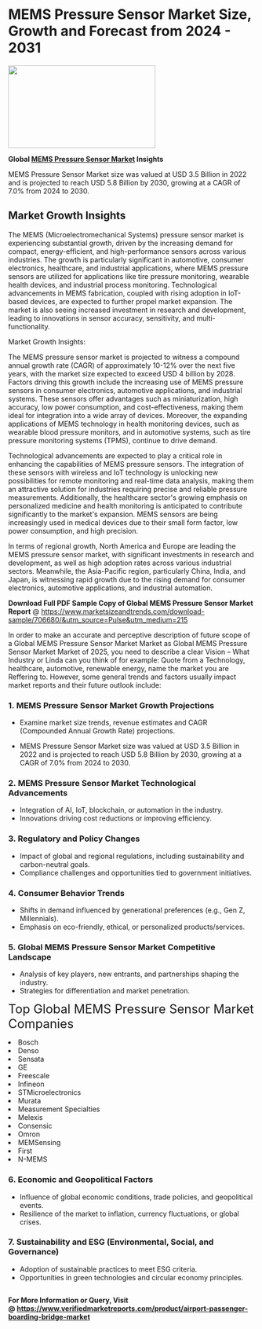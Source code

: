 <H1>MEMS Pressure Sensor Market Size, Growth and Forecast from 2024 - 2031</H1><img class="aligncenter size-medium wp-image-584254" src="https://thirdeyenews.in/wp-content/uploads/2024/09/Global-Market-Research-300x168.jpeg" alt="" width="300" height="168" /><p><strong>Global&nbsp;<a href="https://www.marketsizeandtrends.com/download-sample/706680/&amp;utm_source=Pulse&amp;utm_medium=215">MEMS Pressure Sensor Market</a> Insights</strong></p><p>MEMS Pressure Sensor Market size was valued at USD 3.5 Billion in 2022 and is projected to reach USD 5.8 Billion by 2030, growing at a CAGR of 7.0% from 2024 to 2030.</p><p><h2>Market Growth Insights</h2> <p>The MEMS (Microelectromechanical Systems) pressure sensor market is experiencing substantial growth, driven by the increasing demand for compact, energy-efficient, and high-performance sensors across various industries. The growth is particularly significant in automotive, consumer electronics, healthcare, and industrial applications, where MEMS pressure sensors are utilized for applications like tire pressure monitoring, wearable health devices, and industrial process monitoring. Technological advancements in MEMS fabrication, coupled with rising adoption in IoT-based devices, are expected to further propel market expansion. The market is also seeing increased investment in research and development, leading to innovations in sensor accuracy, sensitivity, and multi-functionality.</p> <p><strong></strong></p> <p>Market Growth Insights:</p> <p>The MEMS pressure sensor market is projected to witness a compound annual growth rate (CAGR) of approximately 10-12% over the next five years, with the market size expected to exceed USD 4 billion by 2028. Factors driving this growth include the increasing use of MEMS pressure sensors in consumer electronics, automotive applications, and industrial systems. These sensors offer advantages such as miniaturization, high accuracy, low power consumption, and cost-effectiveness, making them ideal for integration into a wide array of devices. Moreover, the expanding applications of MEMS technology in health monitoring devices, such as wearable blood pressure monitors, and in automotive systems, such as tire pressure monitoring systems (TPMS), continue to drive demand.</p> <p>Technological advancements are expected to play a critical role in enhancing the capabilities of MEMS pressure sensors. The integration of these sensors with wireless and IoT technology is unlocking new possibilities for remote monitoring and real-time data analysis, making them an attractive solution for industries requiring precise and reliable pressure measurements. Additionally, the healthcare sector's growing emphasis on personalized medicine and health monitoring is anticipated to contribute significantly to the market's expansion. MEMS sensors are being increasingly used in medical devices due to their small form factor, low power consumption, and high precision.</p> <p>In terms of regional growth, North America and Europe are leading the MEMS pressure sensor market, with significant investments in research and development, as well as high adoption rates across various industrial sectors. Meanwhile, the Asia-Pacific region, particularly China, India, and Japan, is witnessing rapid growth due to the rising demand for consumer electronics, automotive applications, and industrial automation.</p> <p></p><p><span class=""><strong>Download Full PDF Sample Copy of Global MEMS Pressure Sensor Market Report</strong> @ <a href="https://www.marketsizeandtrends.com/download-sample/706680/&amp;utm_source=Pulse&amp;utm_medium=215" target="_blank">https://www.marketsizeandtrends.com/download-sample/706680/&amp;utm_source=Pulse&amp;utm_medium=215</a></span></p><p>In order to make an accurate and perceptive description of future scope of a Global&nbsp;MEMS Pressure Sensor Market Market as Global&nbsp;MEMS Pressure Sensor Market Market of 2025, you need to describe a clear Vision &ndash; What Industry or Linda can you think of for example: Quote from a Technology, healthcare, automotive, renewable energy, name the market you are Reffering to. However, some general trends and factors usually impact market reports and their future outlook include:</p><h3>1.&nbsp;<strong>MEMS Pressure Sensor Market Growth Projections</strong></h3><ul><li>Examine market size trends, revenue estimates and CAGR (Compounded Annual Growth Rate) projections.</li><li><p>MEMS Pressure Sensor Market size was valued at USD 3.5 Billion in 2022 and is projected to reach USD 5.8 Billion by 2030, growing at a CAGR of 7.0% from 2024 to 2030.</p></li></ul><h3>2.&nbsp;<strong>MEMS Pressure Sensor Market Technological Advancements</strong></h3><ul><li>Integration of AI, IoT, blockchain, or automation in the industry.</li><li>Innovations driving cost reductions or improving efficiency.</li></ul><h3>3.&nbsp;<strong>Regulatory and Policy Changes</strong></h3><ul><li>Impact of global and regional regulations, including sustainability and carbon-neutral goals.</li><li>Compliance challenges and opportunities tied to government initiatives.</li></ul><h3>4.&nbsp;<strong>Consumer Behavior Trends</strong></h3><ul><li>Shifts in demand influenced by generational preferences (e.g., Gen Z, Millennials).</li><li>Emphasis on eco-friendly, ethical, or personalized products/services.</li></ul><h3>5.&nbsp;<strong>Global MEMS Pressure Sensor Market Competitive Landscape</strong></h3><ul><li>Analysis of key players, new entrants, and partnerships shaping the industry.</li><li>Strategies for differentiation and market penetration.</li></ul><p data-pm-slice="1 1 []"><span style="color: inherit; font-family: inherit; font-size: 25px;">Top Global MEMS Pressure Sensor Market Companies</span></p><div class="" data-test-id=""><p><li>Bosch</li><li> Denso</li><li> Sensata</li><li> GE</li><li> Freescale</li><li> Infineon</li><li> STMicroelectronics</li><li> Murata</li><li> Measurement Specialties</li><li> Melexis</li><li> Consensic</li><li> Omron</li><li> MEMSensing</li><li> First</li><li> N-MEMS</li></p></div><h3>6.&nbsp;<strong>Economic and Geopolitical Factors</strong></h3><ul><li>Influence of global economic conditions, trade policies, and geopolitical events.</li><li>Resilience of the market to inflation, currency fluctuations, or global crises.</li></ul><h3>7.&nbsp;<strong>Sustainability and ESG (Environmental, Social, and Governance)</strong></h3><ul><li>Adoption of sustainable practices to meet ESG criteria.</li><li>Opportunities in green technologies and circular economy principles.</li></ul><h2><strong style="font-size: 14px;">For More Information or Query, Visit @&nbsp;</strong><a style="background-color: #ffffff; font-size: 14px;" href="https://www.marketsizeandtrends.com/report/mems-pressure-sensor-market/" target="_blank">https://www.verifiedmarketreports.com/product/airport-passenger-boarding-bridge-market</a></h2>
